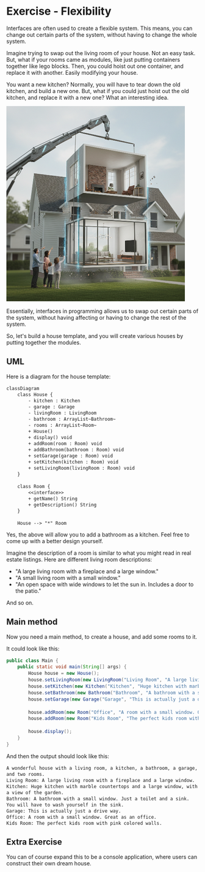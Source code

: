 # Exercise - Flexibility

Interfaces are often used to create a flexible system. This means, you can change out certain parts of the system, without having to change the whole system.

Imagine trying to swap out the living room of your house. Not an easy task.\
But, what if your rooms came as modules, like just putting containers together like lego blocks. Then, you could hoist out one container, and replace it with another. Easily modifying your house.

You want a new kitchen? Normally, you will have to tear down the old kitchen, and build a new one. But, what if you could just hoist out the old kitchen, and replace it with a new one? What an interesting idea.

![swap room](Resources/SwapRoom.png)

Essentially, interfaces in programming allows us to swap out certain parts of the system, without having affecting or having to change the rest of the system.

So, let's build a house template, and you will create various houses by putting together the modules.

## UML

Here is a diagram for the house template:

```mermaid
classDiagram
    class House {
        - kitchen : Kitchen
        - garage : Garage
        - livingRoom : LivingRoom
        - bathroom : ArrayList~Bathroom~
        - rooms : ArrayList~Room~
        + House()
        + display() void
        + addRoom(room : Room) void
        + addBathroom(bathroom : Room) void
        + setGarage(garage : Room) void
        + setKitchen(kitchen : Room) void
        + setLivingRoom(livingRoom : Room) void
    }

    class Room {
        <<interface>>
        + getName() String
        + getDescription() String
    }

    House --> "*" Room
```

Yes, the above will allow you to add a bathroom as a kitchen. Feel free to come up with a better design yourself.


Imagine the description of a room is similar to what you might read in real estate listings. Here are different living room descriptions:
* "A large living room with a fireplace and a large window."
* "A small living room with a small window."
* "An open space with wide windows to let the sun in. Includes a door to the patio."

And so on.

## Main method

Now you need a main method, to create a house, and add some rooms to it.

It could look like this:

```java
public class Main {
    public static void main(String[] args) {
        House house = new House();
        house.setLivingRoom(new LivingRoom("Living Room", "A large living room with a fireplace and a large window."));
        house.setKitchen(new Kitchen("Kitchen", "Huge kitchen with marble countertops and a large window, with a view of the garden."));
        house.setBathroom(new Bathroom("Bathroom", "A bathroom with a small window. Just a toilet and a sink. You will have to wash yourself in the sink."));
        house.setGarage(new Garage("Garage", "This is actually just a drive way."));

        house.addRoom(new Room("Office", "A room with a small window. Great as an office."));
        house.addRoom(new Room("Kids Room", "The perfect kids room with pink colored walls."));

        house.display();
    }
}
```

And then the output should look like this:
```
A wonderful house with a living room, a kitchen, a bathroom, a garage, and two rooms.
Living Room: A large living room with a fireplace and a large window.
Kitchen: Huge kitchen with marble countertops and a large window, with a view of the garden.
Bathroom: A bathroom with a small window. Just a toilet and a sink. You will have to wash yourself in the sink.
Garage: This is actually just a drive way.
Office: A room with a small window. Great as an office.
Kids Room: The perfect kids room with pink colored walls.
```

## Extra Exercise

You can of course expand this to be a console application, where users can construct their own dream house.
